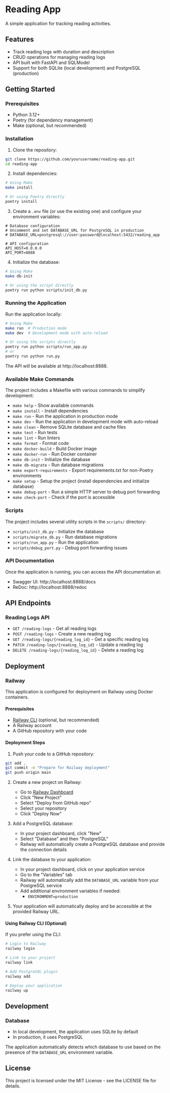 # Reading App

A simple application for tracking reading activities.

## Features

- Track reading logs with duration and description
- CRUD operations for managing reading logs
- API built with FastAPI and SQLModel
- Support for both SQLite (local development) and PostgreSQL (production)

## Getting Started

### Prerequisites

- Python 3.12+
- Poetry (for dependency management)
- Make (optional, but recommended)

### Installation

1. Clone the repository:

```bash
git clone https://github.com/yourusername/reading-app.git
cd reading-app
```

2. Install dependencies:

```bash
# Using Make
make install

# Or using Poetry directly
poetry install
```

3. Create a `.env` file (or use the existing one) and configure your environment variables:

```
# Database configuration
# Uncomment and set DATABASE_URL for PostgreSQL in production
# DATABASE_URL=postgresql://user:password@localhost:5432/reading_app

# API configuration
API_HOST=0.0.0.0
API_PORT=8888
```

4. Initialize the database:

```bash
# Using Make
make db-init

# Or using the script directly
poetry run python scripts/init_db.py
```

### Running the Application

Run the application locally:

```bash
# Using Make
make run  # Production mode
make dev  # Development mode with auto-reload

# Or using the scripts directly
poetry run python scripts/run_app.py
# or
poetry run python run.py
```

The API will be available at http://localhost:8888.

### Available Make Commands

The project includes a Makefile with various commands to simplify development:

- `make help` - Show available commands
- `make install` - Install dependencies
- `make run` - Run the application in production mode
- `make dev` - Run the application in development mode with auto-reload
- `make clean` - Remove SQLite database and cache files
- `make test` - Run tests
- `make lint` - Run linters
- `make format` - Format code
- `make docker-build` - Build Docker image
- `make docker-run` - Run Docker container
- `make db-init` - Initialize the database
- `make db-migrate` - Run database migrations
- `make export-requirements` - Export requirements.txt for non-Poetry environments
- `make setup` - Setup the project (install dependencies and initialize database)
- `make debug-port` - Run a simple HTTP server to debug port forwarding
- `make check-port` - Check if the port is accessible

### Scripts

The project includes several utility scripts in the `scripts/` directory:

- `scripts/init_db.py` - Initialize the database
- `scripts/migrate_db.py` - Run database migrations
- `scripts/run_app.py` - Run the application
- `scripts/debug_port.py` - Debug port forwarding issues

### API Documentation

Once the application is running, you can access the API documentation at:

- Swagger UI: http://localhost:8888/docs
- ReDoc: http://localhost:8888/redoc

## API Endpoints

### Reading Logs API

- `GET /reading-logs` - Get all reading logs
- `POST /reading-logs` - Create a new reading log
- `GET /reading-logs/{reading_log_id}` - Get a specific reading log
- `PATCH /reading-logs/{reading_log_id}` - Update a reading log
- `DELETE /reading-logs/{reading_log_id}` - Delete a reading log

## Deployment

### Railway

This application is configured for deployment on Railway using Docker containers.

#### Prerequisites

- [Railway CLI](https://docs.railway.app/develop/cli) (optional, but recommended)
- A Railway account
- A GitHub repository with your code

#### Deployment Steps

1. Push your code to a GitHub repository:

```bash
git add .
git commit -m "Prepare for Railway deployment"
git push origin main
```

2. Create a new project on Railway:
   - Go to [Railway Dashboard](https://railway.app/dashboard)
   - Click "New Project"
   - Select "Deploy from GitHub repo"
   - Select your repository
   - Click "Deploy Now"

3. Add a PostgreSQL database:
   - In your project dashboard, click "New"
   - Select "Database" and then "PostgreSQL"
   - Railway will automatically create a PostgreSQL database and provide the connection details

4. Link the database to your application:
   - In your project dashboard, click on your application service
   - Go to the "Variables" tab
   - Railway will automatically add the `DATABASE_URL` variable from your PostgreSQL service
   - Add additional environment variables if needed:
     - `ENVIRONMENT=production`

5. Your application will automatically deploy and be accessible at the provided Railway URL.

#### Using Railway CLI (Optional)

If you prefer using the CLI:

```bash
# Login to Railway
railway login

# Link to your project
railway link

# Add PostgreSQL plugin
railway add

# Deploy your application
railway up
```

## Development

### Database

- In local development, the application uses SQLite by default
- In production, it uses PostgreSQL

The application automatically detects which database to use based on the presence of the `DATABASE_URL` environment variable.

## License

This project is licensed under the MIT License - see the LICENSE file for details.
